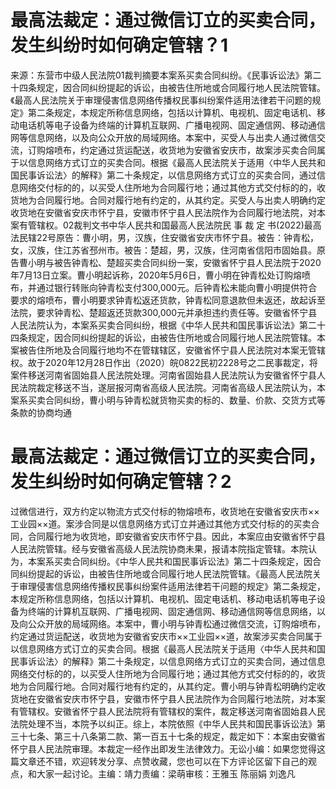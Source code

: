 # 最高法裁定：通过微信订立的买卖合同，发生纠纷时如何确定管辖？1

来源：东营市中级人民法院01裁判摘要本案系买卖合同纠纷。《民事诉讼法》第二十四条规定，因合同纠纷提起的诉讼，由被告住所地或合同履行地人民法院管辖。《最高人民法院关于审理侵害信息网络传播权民事纠纷案件适用法律若干问题的规定》第二条规定，本规定所称信息网络，包括以计算机、电视机、固定电话机、移动电话机等电子设备为终端的计算机互联网、广播电视网、固定通信网、移动通信网等信息网络，以及向公众开放的局域网络。本案中，买受人与出卖人通过微信交流，订购熔喷布，约定通过货运配送，收货地为安徽省安庆市，故案涉买卖合同属于以信息网络方式订立的买卖合同。根据《最高人民法院关于适用〈中华人民共和国民事诉讼法〉的解释》第二十条规定，以信息网络方式订立的买卖合同，通过信息网络交付标的的，以买受人住所地为合同履行地；通过其他方式交付标的的，收货地为合同履行地。合同对履行地有约定的，从其约定。买受人与出卖人明确约定收货地在安徽省安庆市怀宁县，安徽市怀宁县人民法院作为合同履行地法院，对本案有管辖权。02裁判文书中华人民共和国最高人民法院民 事 裁 定 书(2022)最高法民辖22号原告：曹小明，男，汉族，住安徽省安庆市怀宁县。被告：钟青松，女，汉族，住江苏省邳州市。被告：楚超，男，汉族，住河南省信阳市固始县。原告曹小明与被告钟青松、楚超买卖合同纠纷一案，安徽省怀宁县人民法院于2020年7月13日立案。曹小明起诉称，2020年5月6日，曹小明在钟青松处订购熔喷布，并通过银行转账向钟青松支付300,000元。后钟青松未能向曹小明提供符合要求的熔喷布，曹小明要求钟青松返还货款，钟青松同意退款但未返还，故起诉至法院，要求钟青松、楚超返还货款300,000元并承担违约责任等。安徽省怀宁县人民法院认为，本案系买卖合同纠纷，根据《中华人民共和国民事诉讼法》第二十四条规定，因合同纠纷提起的诉讼，由被告住所地或合同履行地人民法院管辖。本案被告住所地及合同履行地均不在管辖辖区，安徽省怀宁县人民法院对本案无管辖权。故于2020年12月28日作出（2020）皖0822民初2228号之二民事裁定，将案件移送河南省固始县人民法院处理。河南省固始县人民法院认为安徽省怀宁县人民法院裁定移送不当，遂层报河南省高级人民法院。河南省高级人民法院认为，本案系买卖合同纠纷，曹小明与钟青松就货物买卖的标的、数量、价款、交货方式等条款的协商均通

# 最高法裁定：通过微信订立的买卖合同，发生纠纷时如何确定管辖？2

过微信进行，双方约定以物流方式交付标的物熔喷布，收货地在安徽省安庆市××工业园××道。案涉合同是以信息网络方式订立并通过其他方式交付标的的买卖合同，合同履行地为收货地，即安徽省安庆市怀宁县。因此，本案应由安徽省怀宁县人民法院管辖。经与安徽省高级人民法院协商未果，报请本院指定管辖。本院认为，本案系买卖合同纠纷。《中华人民共和国民事诉讼法》第二十四条规定，因合同纠纷提起的诉讼，由被告住所地或合同履行地人民法院管辖。《最高人民法院关于审理侵害信息网络传播权民事纠纷案件适用法律若干问题的规定》第二条规定，本规定所称信息网络，包括以计算机、电视机、固定电话机、移动电话机等电子设备为终端的计算机互联网、广播电视网、固定通信网、移动通信网等信息网络，以及向公众开放的局域网络。本案中，曹小明与钟青松通过微信交流，订购熔喷布，约定通过货运配送，收货地为安徽省安庆市××工业园××道，故案涉买卖合同属于以信息网络方式订立的买卖合同。根据《最高人民法院关于适用〈中华人民共和国民事诉讼法〉的解释》第二十条规定，以信息网络方式订立的买卖合同，通过信息网络交付标的的，以买受人住所地为合同履行地；通过其他方式交付标的的，收货地为合同履行地。合同对履行地有约定的，从其约定。曹小明与钟青松明确约定收货地在安徽省安庆市怀宁县，安徽市怀宁县人民法院作为合同履行地法院，对本案有管辖权。安徽省怀宁县人民法院将有管辖权的案件，裁定移送河南省固始县人民法院处理不当，本院予以纠正。综上，本院依照《中华人民共和国民事诉讼法》第三十七条、第三十八条第二款、第一百五十七条的规定，裁定如下：本案由安徽省怀宁县人民法院审理。本裁定一经作出即发生法律效力。无讼小编：如果您觉得这篇文章还不错，欢迎转发分享、点赞收藏，您也可以在下方评论区留下自己的观点，和大家一起讨论。主编：靖力责编：梁萌审核：王雅玉 陈丽娟 刘逸凡

